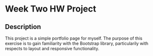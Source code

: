 # Week Two HW Project
## Description
This project is a simple portfolio page for myself. The purpose of this exercise is to gain familiarity with the Bootstrap library, particularily with respects to layout and responsive functionality.
